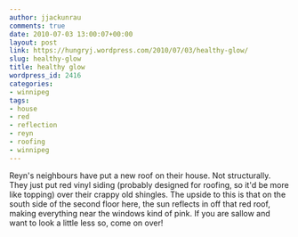 ```yaml
---
author: jjackunrau
comments: true
date: 2010-07-03 13:00:07+00:00
layout: post
link: https://hungryj.wordpress.com/2010/07/03/healthy-glow/
slug: healthy-glow
title: healthy glow
wordpress_id: 2416
categories:
- winnipeg
tags:
- house
- red
- reflection
- reyn
- roofing
- winnipeg
---
```


Reyn's neighbours have put a new roof on their house. Not structurally. They just put red vinyl siding (probably designed for roofing, so it'd be more like topping) over their crappy old shingles. The upside to this is that on the south side of the second floor here, the sun reflects in off that red roof, making everything near the windows kind of pink. If you are sallow and want to look a little less so, come on over!
